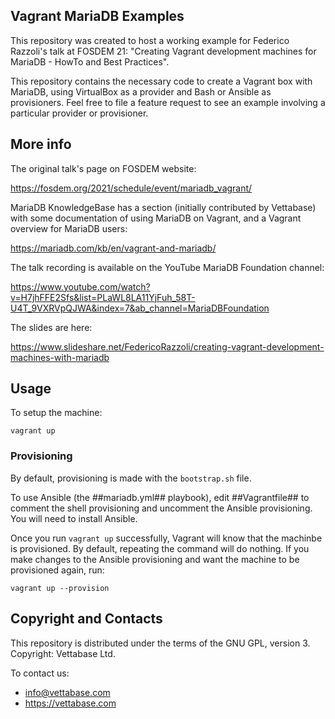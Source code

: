 ## Vagrant MariaDB Examples

This repository was created to host a working example for Federico Razzoli's talk at FOSDEM 21: "Creating Vagrant development machines for MariaDB - HowTo and Best Practices".

This repository contains the necessary code to create a Vagrant box with MariaDB, using VirtualBox as a provider and Bash or Ansible as provisioners. Feel free to file a feature request to see an example involving a particular provider or provisioner.


## More info

The original talk's page on FOSDEM website:

https://fosdem.org/2021/schedule/event/mariadb_vagrant/

MariaDB KnowledgeBase has a section (initially contributed by Vettabase) with some documentation of using MariaDB on Vagrant, and a Vagrant overview for MariaDB users:

https://mariadb.com/kb/en/vagrant-and-mariadb/

The talk recording is available on the YouTube MariaDB Foundation channel:

https://www.youtube.com/watch?v=H7jhFFE2Sfs&list=PLaWL8LA11YjFuh_58T-U4T_9VXRVpQJWA&index=7&ab_channel=MariaDBFoundation

The slides are here:

https://www.slideshare.net/FedericoRazzoli/creating-vagrant-development-machines-with-mariadb


## Usage

To setup the machine:

```
vagrant up
```


### Provisioning

By default, provisioning is made with the `bootstrap.sh` file.

To use Ansible (the ##mariadb.yml## playbook), edit ##Vagrantfile## to comment the shell provisioning and uncomment the Ansible provisioning. You will need to install Ansible.

Once you run `vagrant up` successfully, Vagrant will know that the machinbe is provisioned. By default, repeating the command will do nothing. If you make changes to the Ansible provisioning and want the machine to be provisioned again, run:

```
vagrant up --provision
```


## Copyright and Contacts

This repository is distributed under the terms of the GNU GPL, version 3. Copyright: Vettabase Ltd.

To contact us:

* info@vettabase.com
* https://vettabase.com


